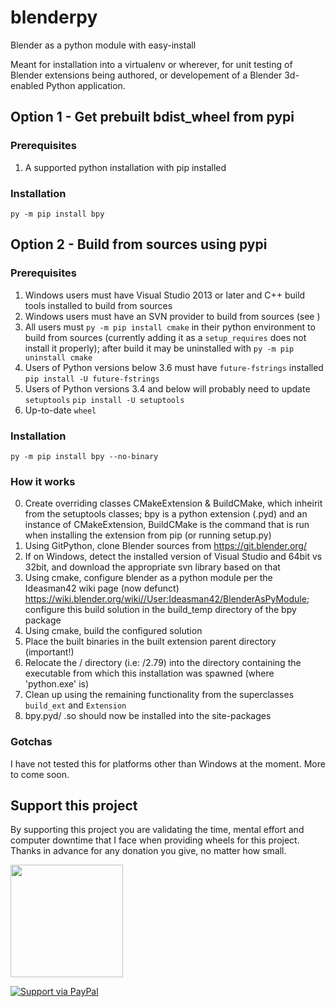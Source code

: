 # blenderpy
Blender as a python module with easy-install

Meant for installation into a virtualenv or wherever, for unit testing of Blender extensions being authored, or developement of a Blender 3d-enabled Python application.

## Option 1 - Get prebuilt bdist_wheel from pypi

### Prerequisites

1. A supported python installation with pip installed

### Installation

`py -m pip install bpy`

## Option 2 - Build from sources using pypi

### Prerequisites

1. Windows users must have Visual Studio 2013 or later and C++ build tools installed to build from sources
2. Windows users must have an SVN provider to build from sources (see )
3. All users must `py -m pip install cmake` in their python environment to build from sources (currently adding it as a `setup_requires` does not install it properly); after build it may be uninstalled with `py -m pip uninstall cmake`
4. Users of Python versions below 3.6 must have `future-fstrings` installed `pip install -U future-fstrings`
5. Users of Python versions 3.4 and below will probably need to update `setuptools` `pip install -U setuptools`
6. Up-to-date `wheel`

### Installation

`py -m pip install bpy --no-binary`

### How it works

0. Create overriding classes CMakeExtension & BuildCMake, which inheirit from the setuptools classes; bpy is a python extension (.pyd) and an instance of CMakeExtension, BuildCMake is the command that is run when installing the extension from pip (or running setup.py)
1. Using GitPython, clone Blender sources from https://git.blender.org/
2. If on Windows, detect the installed version of Visual Studio and 64bit vs 32bit, and download the appropriate svn library based on that
3. Using cmake, configure blender as a python module per the Ideasman42 wiki page (now defunct) https://wiki.blender.org/wiki//User:Ideasman42/BlenderAsPyModule; configure this build solution in the build_temp directory of the bpy package
4. Using cmake, build the configured solution
5. Place the built binaries in the built extension parent directory (important!)
6. Relocate the /<Version> directory (i.e: /2.79) into the directory containing the executable from which this installation was spawned (where 'python.exe' is)
7. Clean up using the remaining functionality from the superclasses `build_ext` and `Extension`
8. bpy.pyd/ .so should now be installed into the site-packages

### Gotchas

I have not tested this for platforms other than Windows at the moment. More to come soon.

## Support this project

By supporting this project you are validating the time, mental effort and computer downtime that I face when providing wheels for this project. Thanks in advance for any donation you give, no matter how small.

<a href="https://www.patreon.com/bePatron?u=3979551" data-patreon-widget-type="become-patron-button"><img src="https://cloakandmeeple.files.wordpress.com/2017/06/become_a_patron_button3x.png?w=610" width="180px"></a>

[![Support via PayPal](https://cdn.rawgit.com/twolfson/paypal-github-button/1.0.0/dist/button.svg)](https://www.paypal.me/tylergubala/)